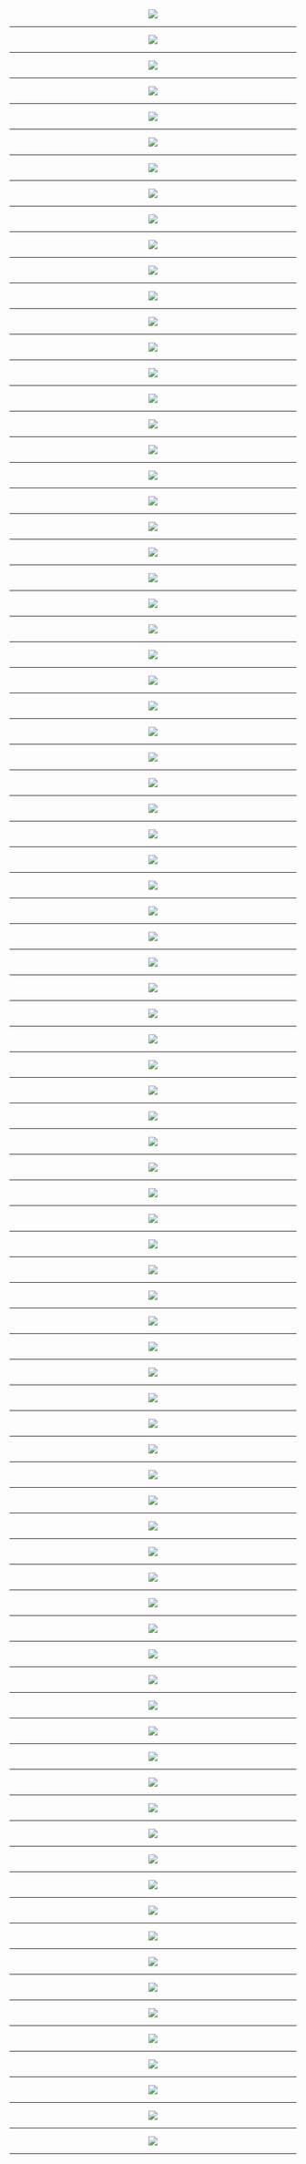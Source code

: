 
<meta charset="UTF-8"> 
<meta name="viewport" content="width=device-width">
<div align='center'>
<img src='http://gfw-breaker.win/pdf/report_zh/p001.png'/><hr/>
<img src='http://gfw-breaker.win/pdf/report_zh/p002.png'/><hr/>
<img src='http://gfw-breaker.win/pdf/report_zh/p003.png'/><hr/>
<img src='http://gfw-breaker.win/pdf/report_zh/p004.png'/><hr/>
<img src='http://gfw-breaker.win/pdf/report_zh/p005.png'/><hr/>
<img src='http://gfw-breaker.win/pdf/report_zh/p006.png'/><hr/>
<img src='http://gfw-breaker.win/pdf/report_zh/p007.png'/><hr/>
<img src='http://gfw-breaker.win/pdf/report_zh/p008.png'/><hr/>
<img src='http://gfw-breaker.win/pdf/report_zh/p009.png'/><hr/>
<img src='http://gfw-breaker.win/pdf/report_zh/p010.png'/><hr/>
<img src='http://gfw-breaker.win/pdf/report_zh/p011.png'/><hr/>
<img src='http://gfw-breaker.win/pdf/report_zh/p012.png'/><hr/>
<img src='http://gfw-breaker.win/pdf/report_zh/p013.png'/><hr/>
<img src='http://gfw-breaker.win/pdf/report_zh/p014.png'/><hr/>
<img src='http://gfw-breaker.win/pdf/report_zh/p015.png'/><hr/>
<img src='http://gfw-breaker.win/pdf/report_zh/p016.png'/><hr/>
<img src='http://gfw-breaker.win/pdf/report_zh/p017.png'/><hr/>
<img src='http://gfw-breaker.win/pdf/report_zh/p018.png'/><hr/>
<img src='http://gfw-breaker.win/pdf/report_zh/p019.png'/><hr/>
<img src='http://gfw-breaker.win/pdf/report_zh/p020.png'/><hr/>
<img src='http://gfw-breaker.win/pdf/report_zh/p021.png'/><hr/>
<img src='http://gfw-breaker.win/pdf/report_zh/p022.png'/><hr/>
<img src='http://gfw-breaker.win/pdf/report_zh/p023.png'/><hr/>
<img src='http://gfw-breaker.win/pdf/report_zh/p024.png'/><hr/>
<img src='http://gfw-breaker.win/pdf/report_zh/p025.png'/><hr/>
<img src='http://gfw-breaker.win/pdf/report_zh/p026.png'/><hr/>
<img src='http://gfw-breaker.win/pdf/report_zh/p027.png'/><hr/>
<img src='http://gfw-breaker.win/pdf/report_zh/p028.png'/><hr/>
<img src='http://gfw-breaker.win/pdf/report_zh/p029.png'/><hr/>
<img src='http://gfw-breaker.win/pdf/report_zh/p030.png'/><hr/>
<img src='http://gfw-breaker.win/pdf/report_zh/p031.png'/><hr/>
<img src='http://gfw-breaker.win/pdf/report_zh/p032.png'/><hr/>
<img src='http://gfw-breaker.win/pdf/report_zh/p033.png'/><hr/>
<img src='http://gfw-breaker.win/pdf/report_zh/p034.png'/><hr/>
<img src='http://gfw-breaker.win/pdf/report_zh/p035.png'/><hr/>
<img src='http://gfw-breaker.win/pdf/report_zh/p036.png'/><hr/>
<img src='http://gfw-breaker.win/pdf/report_zh/p037.png'/><hr/>
<img src='http://gfw-breaker.win/pdf/report_zh/p038.png'/><hr/>
<img src='http://gfw-breaker.win/pdf/report_zh/p039.png'/><hr/>
<img src='http://gfw-breaker.win/pdf/report_zh/p040.png'/><hr/>
<img src='http://gfw-breaker.win/pdf/report_zh/p041.png'/><hr/>
<img src='http://gfw-breaker.win/pdf/report_zh/p042.png'/><hr/>
<img src='http://gfw-breaker.win/pdf/report_zh/p043.png'/><hr/>
<img src='http://gfw-breaker.win/pdf/report_zh/p044.png'/><hr/>
<img src='http://gfw-breaker.win/pdf/report_zh/p045.png'/><hr/>
<img src='http://gfw-breaker.win/pdf/report_zh/p046.png'/><hr/>
<img src='http://gfw-breaker.win/pdf/report_zh/p047.png'/><hr/>
<img src='http://gfw-breaker.win/pdf/report_zh/p048.png'/><hr/>
<img src='http://gfw-breaker.win/pdf/report_zh/p049.png'/><hr/>
<img src='http://gfw-breaker.win/pdf/report_zh/p050.png'/><hr/>
<img src='http://gfw-breaker.win/pdf/report_zh/p051.png'/><hr/>
<img src='http://gfw-breaker.win/pdf/report_zh/p052.png'/><hr/>
<img src='http://gfw-breaker.win/pdf/report_zh/p053.png'/><hr/>
<img src='http://gfw-breaker.win/pdf/report_zh/p054.png'/><hr/>
<img src='http://gfw-breaker.win/pdf/report_zh/p055.png'/><hr/>
<img src='http://gfw-breaker.win/pdf/report_zh/p056.png'/><hr/>
<img src='http://gfw-breaker.win/pdf/report_zh/p057.png'/><hr/>
<img src='http://gfw-breaker.win/pdf/report_zh/p058.png'/><hr/>
<img src='http://gfw-breaker.win/pdf/report_zh/p059.png'/><hr/>
<img src='http://gfw-breaker.win/pdf/report_zh/p060.png'/><hr/>
<img src='http://gfw-breaker.win/pdf/report_zh/p061.png'/><hr/>
<img src='http://gfw-breaker.win/pdf/report_zh/p062.png'/><hr/>
<img src='http://gfw-breaker.win/pdf/report_zh/p063.png'/><hr/>
<img src='http://gfw-breaker.win/pdf/report_zh/p064.png'/><hr/>
<img src='http://gfw-breaker.win/pdf/report_zh/p065.png'/><hr/>
<img src='http://gfw-breaker.win/pdf/report_zh/p066.png'/><hr/>
<img src='http://gfw-breaker.win/pdf/report_zh/p067.png'/><hr/>
<img src='http://gfw-breaker.win/pdf/report_zh/p068.png'/><hr/>
<img src='http://gfw-breaker.win/pdf/report_zh/p069.png'/><hr/>
<img src='http://gfw-breaker.win/pdf/report_zh/p070.png'/><hr/>
<img src='http://gfw-breaker.win/pdf/report_zh/p071.png'/><hr/>
<img src='http://gfw-breaker.win/pdf/report_zh/p072.png'/><hr/>
<img src='http://gfw-breaker.win/pdf/report_zh/p073.png'/><hr/>
<img src='http://gfw-breaker.win/pdf/report_zh/p074.png'/><hr/>
<img src='http://gfw-breaker.win/pdf/report_zh/p075.png'/><hr/>
<img src='http://gfw-breaker.win/pdf/report_zh/p076.png'/><hr/>
<img src='http://gfw-breaker.win/pdf/report_zh/p077.png'/><hr/>
<img src='http://gfw-breaker.win/pdf/report_zh/p078.png'/><hr/>
<img src='http://gfw-breaker.win/pdf/report_zh/p079.png'/><hr/>
<img src='http://gfw-breaker.win/pdf/report_zh/p080.png'/><hr/>
<img src='http://gfw-breaker.win/pdf/report_zh/p081.png'/><hr/>
<img src='http://gfw-breaker.win/pdf/report_zh/p082.png'/><hr/>
<img src='http://gfw-breaker.win/pdf/report_zh/p083.png'/><hr/>
<img src='http://gfw-breaker.win/pdf/report_zh/p084.png'/><hr/>
</div>
